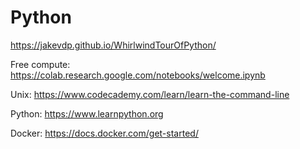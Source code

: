 # Python

<https://jakevdp.github.io/WhirlwindTourOfPython/>

Free compute: <https://colab.research.google.com/notebooks/welcome.ipynb>

Unix: <https://www.codecademy.com/learn/learn-the-command-line>

Python: <https://www.learnpython.org>

Docker: <https://docs.docker.com/get-started/>
